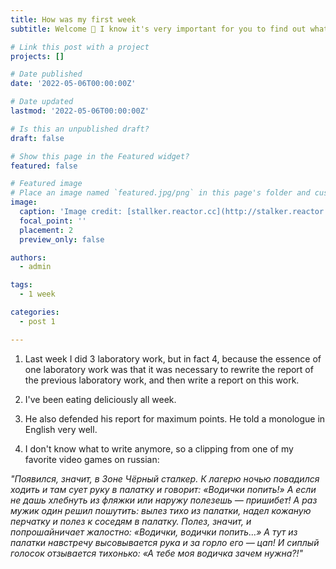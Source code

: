 ```yaml
---
title: How was my first week
subtitle: Welcome 👋 I know it's very important for you to find out what happened to me in the first week

# Link this post with a project
projects: []

# Date published
date: '2022-05-06T00:00:00Z'

# Date updated
lastmod: '2022-05-06T00:00:00Z'

# Is this an unpublished draft?
draft: false

# Show this page in the Featured widget?
featured: false

# Featured image
# Place an image named `featured.jpg/png` in this page's folder and customize its options here.
image:
  caption: 'Image credit: [stallker.reactor.cc](http://stalker.reactor.cc/tag/%D0%A7%D0%B5%D1%80%D0%BD%D1%8B%D0%B9+%D0%A1%D1%82%D0%B0%D0%BB%D0%BA%D0%B5%D1%80)'
  focal_point: ''
  placement: 2
  preview_only: false

authors:
  - admin

tags:
  - 1 week

categories:
  - post 1

---
```


1. Last week I did 3 laboratory work, but in fact 4, because the essence of one laboratory work was that it was necessary to rewrite the report of the previous laboratory work, and then write a report on this work.

2. I've been eating deliciously all week. 

3. He also defended his report for maximum points. He told a monologue in English very well.

4. I don't know what to write anymore, so a clipping from one of my favorite video games on russian:

*"Появился, значит, в Зоне Чёрный сталкер. К лагерю ночью повадился ходить и там сует руку в палатку и говорит: «Водички попить!» А если не дашь хлебнуть из фляжки или наружу полезешь — пришибет! А раз мужик один решил пошутить: вылез тихо из палатки, надел кожаную перчатку и полез к соседям в палатку. Полез, значит, и попрошайничает жалостно: «Водички, водички попить…» А тут из палатки навстречу высовывается рука и за горло его — цап! И сиплый голосок отзывается тихонько: «А тебе моя водичка зачем нужна?!"*
